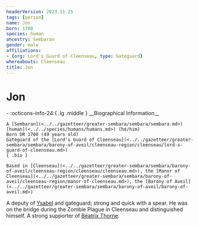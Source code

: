 ```yaml
---
headerVersion: 2023.11.25
tags: [person]
name: Jon
born: 1700
species: human
ancestry: Sembaran
gender: male
affiliations:
- {org: Lord's Guard of Cleenseau, type: Gateguard}
whereabouts: Cleenseau
title: Jon
---
```

# Jon
<div class="grid cards ext-narrow-margin ext-one-column" markdown>
- :octicons-info-24:{ .lg .middle } __Biographical Information__

    A [Sembaran](<../../gazetteer/greater-sembara/sembara/sembara.md>) [human](<../../species/humans/humans.md>) (he/him)  
    Born DR 1700 (49 years old)  
    Gateguard of the [Lord's Guard of Cleenseau](<../../gazetteer/greater-sembara/sembara/barony-of-aveil/cleenseau-region/cleenseau/lord-s-guard-of-cleenseau.md>)  
    { .bio }

    Based in [Cleenseau](<../../gazetteer/greater-sembara/sembara/barony-of-aveil/cleenseau-region/cleenseau/cleenseau.md>), the [Manor of Cleenseau](<../../gazetteer/greater-sembara/sembara/barony-of-aveil/cleenseau-region/manor-of-cleenseau.md>), the [Barony of Aveil](<../../gazetteer/greater-sembara/sembara/barony-of-aveil/barony-of-aveil.md>)
</div>


A deputy of [Ysabel](<./ysabel.md>) and gateguard; strong and quick with a spear. He was on the bridge during the Zombie Plague in Cleenseau and distinguished himself. A strong supporter of [Béatrix Thorne](<./beatrix-thorne.md>).